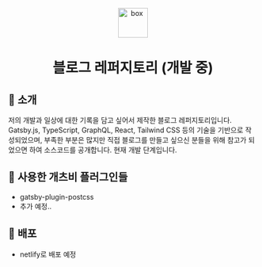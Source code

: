 <p align="center">
  <a href="https://www.gatsbyjs.com/?utm_source=starter&utm_medium=readme&utm_campaign=minimal-starter-ts">
    <img alt="box" src="https://cdn-icons-png.flaticon.com/512/4659/4659050.png" width="60" />
  </a>
</p>
<h1 align="center">
  블로그 레퍼지토리 (개발 중)
</h1>

## 👻 소개

저의 개발과 일상에 대한 기록을 담고 싶어서 제작한 블로그 레퍼지토리입니다. Gatsby.js, TypeScript, GraphQL, React, Tailwind CSS 등의 기술을 기반으로 작성되었으며, 부족한 부분은 많지만 직접 블로그를 만들고 싶으신 분들을 위해 참고가 되었으면 하여 소스코드를 공개합니다. 현재 개발 단계입니다.

## 🔧 사용한 개츠비 플러그인들

- gatsby-plugin-postcss
- 추가 예정..

## 🚀 배포

- netlify로 배포 예정

